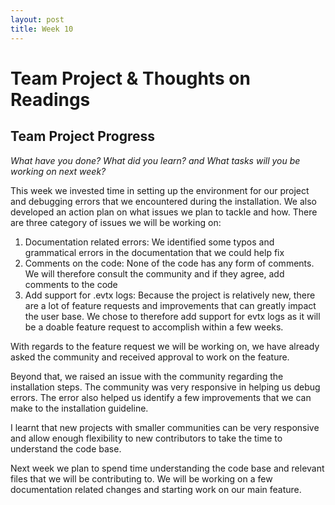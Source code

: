 ```yaml
---
layout: post
title: Week 10
---
```


# Team Project & Thoughts on Readings

## Team Project Progress

*What have you done? What did you learn? and What tasks will you be working on next week?*

This week we invested time in setting up the environment for our project and debugging errors that we encountered during the installation. We also developed an action plan on what issues we plan to tackle and how. There are three category of issues we will be working on: 

1. Documentation related errors: We identified some typos and grammatical errors in the documentation that we could help fix
2. Comments on the code: None of the code has any form of comments. We will therefore consult the community and if they agree, add comments to the code
3. Add support for .evtx logs: Because the project is relatively new, there are a lot of feature requests and improvements that can greatly impact the user base. We chose to therefore add support for evtx logs as it will be a doable feature request to accomplish within a few weeks. 

With regards to the feature request we will be working on, we have already asked the community and received approval to work on the feature. 

Beyond that, we raised an issue with the community regarding the installation steps. The community was very responsive in helping us debug errors. The error also helped us identify a few improvements that we can make to the installation guideline. 

I learnt that new projects with smaller communities can be very responsive and allow enough flexibility to new contributors to take the time to understand the code base. 

Next week we plan to spend time understanding the code base and relevant files that we will be contributing to. We will be working on a few documentation related changes and starting work on our main feature. 


